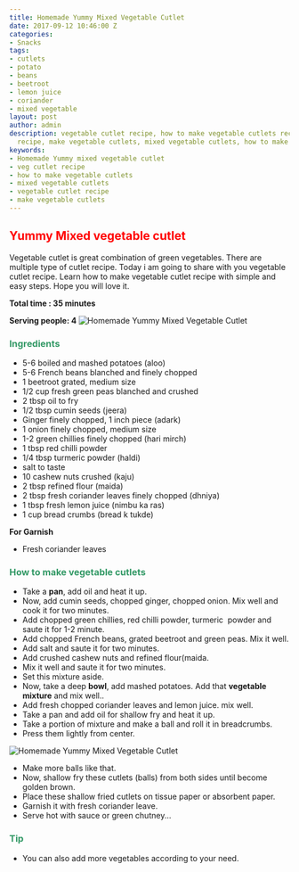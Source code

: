 ```yaml
---
title: Homemade Yummy Mixed Vegetable Cutlet
date: 2017-09-12 10:46:00 Z
categories:
- Snacks
tags:
- cutlets
- potato
- beans
- beetroot
- lemon juice
- coriander
- mixed vegetable
layout: post
author: admin
description: vegetable cutlet recipe, how to make vegetable cutlets recipe, veg cutlets
  recipe, make vegetable cutlets, mixed vegetable cutlets, how to make cutlets..
keywords:
- Homemade Yummy mixed vegetable cutlet
- veg cutlet recipe
- how to make vegetable cutlets
- mixed vegetable cutlets
- vegetable cutlet recipe
- make vegetable cutlets
---
```


<h2><span style="color: #ff0000;"><strong>Yummy Mixed vegetable cutlet</strong></span></h2>
Vegetable cutlet is great combination of green vegetables. There are multiple type of cutlet recipe. Today i am going to share with you vegetable cutlet recipe. Learn how to make vegetable cutlet recipe with simple and easy steps. Hope you will love it.

<strong>Total time : 35 minutes</strong>

<strong>Serving people: 4</strong>
![Homemade Yummy Mixed Vegetable Cutlet]({{site.img_url}}/2017/09/homemade-yummy-mixed-vegetable-cutlets.jpg)
<h3><strong><span style="color: #339966;">Ingredients</span></strong></h3>
<ul>
 	<li>5-6 boiled and mashed potatoes (aloo)</li>
 	<li>5-6 French beans blanched and finely chopped</li>
 	<li>1 beetroot grated, medium size</li>
 	<li>1/2 cup fresh green peas blanched and crushed</li>
 	<li>2 tbsp oil to fry</li>
 	<li>1/2 tbsp cumin seeds (jeera)</li>
 	<li>Ginger finely chopped, 1 inch piece (adark)</li>
 	<li>1 onion finely chopped, medium size</li>
 	<li>1-2 green chillies finely chopped (hari mirch)</li>
 	<li>1 tbsp red chilli powder</li>
 	<li>1/4 tbsp turmeric powder (haldi)</li>
 	<li>salt to taste</li>
 	<li>10 cashew nuts crushed (kaju)</li>
 	<li>2 tbsp refined flour (maida)</li>
 	<li>2 tbsp fresh coriander leaves finely chopped (dhniya)</li>
 	<li>1 tbsp fresh lemon juice (nimbu ka ras)</li>
 	<li>1 cup bread crumbs (bread k tukde)</li>
</ul>
<strong>For Garnish</strong>
<ul>
 	<li>Fresh coriander leaves</li>
</ul>
<h3><strong><span style="color: #339966;">How to make vegetable cutlets</span></strong></h3>
<script async src="//pagead2.googlesyndication.com/pagead/js/adsbygoogle.js"></script>
<!-- post -->
<ins class="adsbygoogle" style="display: block;" data-ad-client="ca-pub-8391089480493038" data-ad-slot="4079886109" data-ad-format="auto"></ins>
<script>
(adsbygoogle = window.adsbygoogle || []).push({});
</script>
<ul>
 	<li>Take a <strong>pan</strong>, add oil and heat it up.</li>
 	<li>Now, add cumin seeds, chopped ginger, chopped onion. Mix well and cook it for two minutes.</li>
 	<li>Add chopped green chillies, red chilli powder, turmeric  powder and saute it for 1-2 minute.</li>
 	<li>Add chopped French beans, grated beetroot and green peas. Mix it well.</li>
 	<li>Add salt and saute it for two minutes.</li>
 	<li>Add crushed cashew nuts and refined flour(maida.</li>
 	<li>Mix it well and saute it for two minutes.</li>
 	<li>Set this mixture aside.</li>
 	<li>Now, take a deep <strong>bowl</strong>, add mashed potatoes. Add that <strong>vegetable mixture</strong> and mix well..</li>
 	<li>Add fresh chopped coriander leaves and lemon juice. mix well.</li>
 	<li>Take a pan and add oil for shallow fry and heat it up.</li>
 	<li>Take a portion of mixture and make a ball and roll it in breadcrumbs.</li>
 	<li>Press them lightly from center.</li>
 </ul>
 
  ![Homemade Yummy Mixed Vegetable Cutlet]({{site.img_url}}/2017/09/homemade-yummy-mioxed-vegetable-cutlet.jpg)
  <ul>
 	<li>Make more balls like that.</li>
 	<li>Now, shallow fry these cutlets (balls) from both sides until become golden brown.</li>
 	<li>Place these shallow fried cutlets on tissue paper or absorbent paper.</li>
 	<li>Garnish it with fresh coriander leave.</li>
 	<li>Serve hot with sauce or green chutney...</li>
</ul>
<h3><span style="color: #339966;"><strong>Tip</strong></span></h3>
<ul>
 	<li>You can also add more vegetables according to your need.</li>
</ul>
&nbsp;

&nbsp;

&nbsp;

&nbsp;

&nbsp;
